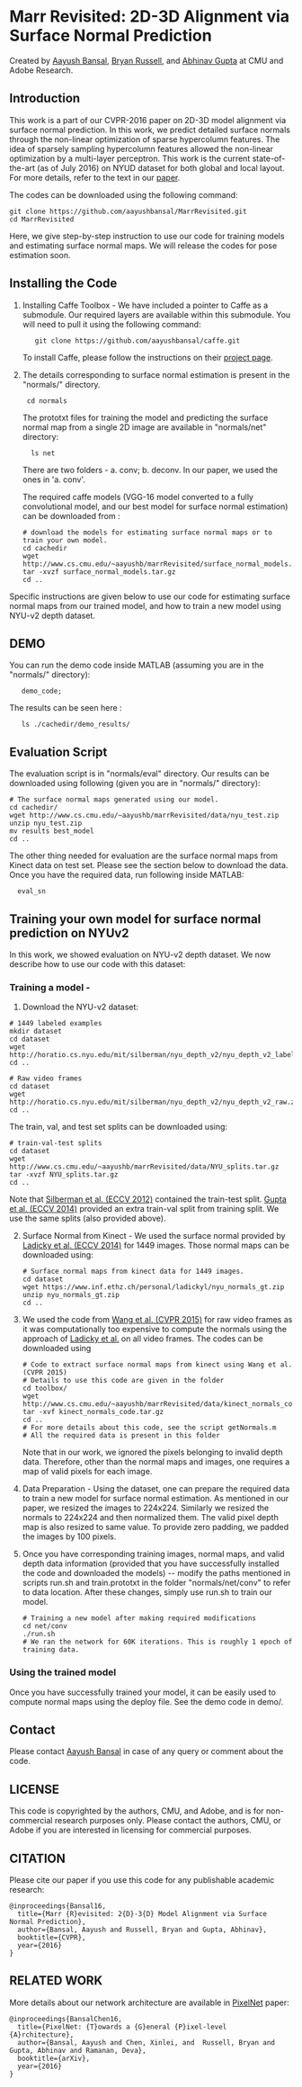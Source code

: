 # Marr Revisited: 2D-3D Alignment via Surface Normal Prediction
Created by [Aayush Bansal](http://www.cs.cmu.edu/~aayushb), [Bryan Russell](http://www.bryanrussell.org/), and [Abhinav Gupta](http://www.cs.cmu.edu/~abhinavg) at CMU and Adobe Research.

## Introduction 

This work is a part of our CVPR-2016 paper on 2D-3D model alignment via surface normal prediction. In this work, we predict detailed surface normals through the non-linear optimization of sparse hypercolumn features. The idea of sparsely sampling hypercolumn features allowed the non-linear optimization by a multi-layer perceptron. This work is the current state-of-the-art (as of July 2016) on NYUD dataset for both global and local layout. For more details, refer to the text in our [paper](http://www.cs.cmu.edu/~aayushb/marrRevisited/). 

The codes can be downloaded using the following command:
```make 
git clone https://github.com/aayushbansal/MarrRevisited.git
cd MarrRevisited
```

Here, we give step-by-step instruction to use our code for training models and estimating surface normal maps. We will release the codes for pose estimation soon.

## Installing the Code

1. Installing Caffe Toolbox - We have included a pointer to Caffe as a submodule. Our required layers are available within this submodule. You will need to pull it using the following command:
   ```make
      git clone https://github.com/aayushbansal/caffe.git
   ```

    To install Caffe, please follow the instructions on their [project page](http://caffe.berkeleyvision.org/).

2. The details corresponding to surface normal estimation is present in the "normals/" directory.
   ```make
	cd normals
   ```
  
   The prototxt files for training the model and predicting the surface normal map from a single 2D image are available in "normals/net" directory:
   ```make
	 ls net
   ```
   There are two folders - a. conv; b. deconv. In our paper, we used the ones in 'a. conv'.


   The required caffe models (VGG-16 model converted to a fully convolutional model, and our best model for surface normal estimation) can be downloaded from :
   ```make
   # download the models for estimating surface normal maps or to train your own model.
   cd cachedir
   wget http://www.cs.cmu.edu/~aayushb/marrRevisited/surface_normal_models.tar.gz
   tar -xvzf surface_normal_models.tar.gz
   cd ..
   ```

Specific instructions are given below to use our code for estimating surface normal maps from our trained model, and how to train a new model using NYU-v2 depth dataset.

## DEMO

You can run the demo code inside MATLAB (assuming you are in the "normals/" directory):

```make
   demo_code;
```
The results can be seen here :
```make
   ls ./cachedir/demo_results/
```

## Evaluation Script
The evaluation script is in "normals/eval" directory. Our results can be downloaded using following (given you are in "normals/" directory):

  ```make
  # The surface normal maps generated using our model.
  cd cachedir/
  wget http://www.cs.cmu.edu/~aayushb/marrRevisited/data/nyu_test.zip
  unzip nyu_test.zip
  mv results best_model  
  cd ..
  ```
 
  The other thing needed for evaluation are the surface normal maps from Kinect data on test set. Please see the section below to download the data. Once you have the required data, run following inside MATLAB:
  ```make
    eval_sn
  ```


## Training your own model for surface normal prediction on NYUv2

In this work, we showed evaluation on NYU-v2 depth dataset. We now describe how to use our code with this dataset: 

### Training a model -
1. Download the NYU-v2 dataset: 

  ```make
  # 1449 labeled examples
  mkdir dataset
  cd dataset
  wget http://horatio.cs.nyu.edu/mit/silberman/nyu_depth_v2/nyu_depth_v2_labeled.mat
  cd ..
  ```

  ```make
  # Raw video frames
  cd dataset
  wget http://horatio.cs.nyu.edu/mit/silberman/nyu_depth_v2/nyu_depth_v2_raw.zip
  cd ..
  ```

  The train, val, and test set splits can be downloaded using: 

  ```make
  # train-val-test splits
  cd dataset
  wget http://www.cs.cmu.edu/~aayushb/marrRevisited/data/NYU_splits.tar.gz
  tar -xvzf NYU_splits.tar.gz
  cd ..
  ```

  Note that [Silberman et al. (ECCV 2012)](http://cs.nyu.edu/~silberman/datasets/nyu_depth_v2.html) contained the train-test split. [Gupta et al. (ECCV 2014)](http://people.eecs.berkeley.edu/~sgupta/pdf/rcnn-depth.pdf) provided an extra train-val split from training split. We use the same splits (also provided above).

2. Surface Normal from Kinect - We used the surface normal provided by [Ladicky et al. (ECCV 2014)](https://www.inf.ethz.ch/personal/ladickyl/normals_eccv14.pdf) for 1449 images. Those normal maps can be downloaded using: 

   ```make
   # Surface normal maps from kinect data for 1449 images.
   cd dataset
   wget https://www.inf.ethz.ch/personal/ladickyl/nyu_normals_gt.zip
   unzip nyu_normals_gt.zip
   cd ..
   ```

3. We used the code from [Wang et al. (CVPR 2015)](http://www.cs.cmu.edu/~xiaolonw/deep3d.html) for raw video frames as it was computationally too expensive to compute the normals using the approach of [Ladicky et al.](https://www.inf.ethz.ch/personal/ladickyl/normals_eccv14.pdf) on all video frames. The codes can be downloaded using
   ```make
   # Code to extract surface normal maps from kinect using Wang et al. (CVPR 2015)
   # Details to use this code are given in the folder
   cd toolbox/
   wget http://www.cs.cmu.edu/~aayushb/marrRevisited/data/kinect_normals_code.tar.gz
   tar -xvf kinect_normals_code.tar.gz
   cd ..
   # For more details about this code, see the script getNormals.m
   # All the required data is present in this folder
   ```

   Note that in our work, we ignored the pixels belonging to invalid depth data. Therefore, other than the normal maps and images, one requires a map of valid pixels for each image.

4. Data Preparation - Using the dataset, one can prepare the required data to train a new model for surface normal estimation. As mentioned in our paper, we resized the images to 224x224. Similarly we resized the normals to 224x224 and then normalized them. The valid pixel depth map is also resized to same value. To provide zero padding, we padded the images by 100 pixels.

5. Once you have corresponding training images, normal maps, and valid depth data information (provided that you have successfully installed the code and downloaded the models) --  modify the paths mentioned in scripts run.sh and train.prototxt in the folder "normals/net/conv" to refer to data location. After these changes, simply use run.sh  to train our model.
   ```make
   # Training a new model after making required modifications
   cd net/conv
   ./run.sh
   # We ran the network for 60K iterations. This is roughly 1 epoch of training data.
   ```

### Using the trained model 
Once you have successfully trained your model, it can be easily used to compute normal maps using the deploy file. See the demo code in demo/.

## Contact 
Please contact [Aayush Bansal](http://www.cs.cmu.edu/~aayushb) in case of any query or comment about the code.

## LICENSE
This code is copyrighted by the authors, CMU, and Adobe, and is for non-commercial research purposes only. Please contact the authors, CMU, or Adobe if you are interested in licensing for commercial purposes.

## CITATION 
Please cite our paper if you use this code for any publishable academic research:

```make
@inproceedings{Bansal16,
  title={Marr {R}evisited: 2{D}-3{D} Model Alignment via Surface Normal Prediction},
  author={Bansal, Aayush and Russell, Bryan and Gupta, Abhinav},
  booktitle={CVPR},
  year={2016}
}
```

## RELATED WORK
More details about our network architecture are available in [PixelNet](http://www.cs.cmu.edu/~aayushb/pixelNet/) paper:

```make
@inproceedings{BansalChen16,
  title={PixelNet: {T}owards a {G}eneral {P}ixel-level {A}rchitecture},
  author={Bansal, Aayush and Chen, Xinlei, and  Russell, Bryan and Gupta, Abhinav and Ramanan, Deva},
  booktitle={arXiv},
  year={2016}
}
```
